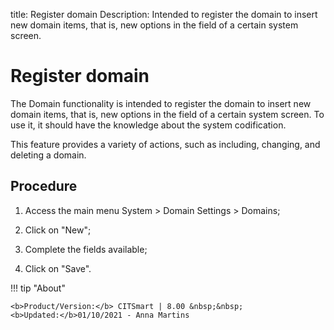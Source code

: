 title: Register domain
Description: Intended to register the domain to insert new domain items, that is, new options in the field of a certain system screen.
# Register domain

The Domain functionality is intended to register the domain to insert new domain
items, that is, new options in the field of a certain system screen. To use it,
it should have the knowledge about the system codification.

This feature provides a variety of actions, such as including, changing, and
deleting a domain.

Procedure
-------------

1.  Access the main menu System \> Domain Settings \> Domains;

2.  Click on "New";

3.  Complete the fields available;

4.  Click on "Save".


!!! tip "About"

    <b>Product/Version:</b> CITSmart | 8.00 &nbsp;&nbsp;
    <b>Updated:</b>01/10/2021 - Anna Martins
